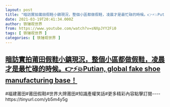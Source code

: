 ```yaml
---
layout: post
title: "暗訪實拍莆田假鞋小鎮現況，整個小區都做假鞋，凌晨才是最忙碌的時候。👉⚡💥Putian, global fake shoe manufacturing base！"
date: 2021-03-19T20:41:34.000Z
author: 铁锤观世界
from: https://www.youtube.com/watch?v=sNXpJYY2Fi0
tags: [ 铁锤观世界 ]
categories: [ 铁锤观世界 ]
---
```

<!--1616186494000-->
[暗訪實拍莆田假鞋小鎮現況，整個小區都做假鞋，凌晨才是最忙碌的時候。👉⚡💥Putian, global fake shoe manufacturing base！](https://www.youtube.com/watch?v=sNXpJYY2Fi0)
------

<div>
#福建莆田#莆田假鞋#世界大牌莆田#知識產權笑話#更多精彩內容點擊訂閱----https://tinyurl.com/yb5m4y5g
</div>
